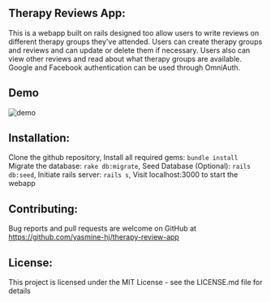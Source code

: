 ## Therapy Reviews App:
This is a webapp built on rails designed too allow users to write reviews on different therapy groups they've attended. Users can create therapy groups and reviews and can update or delete them if necessary. Users also can view other reviews and read about what therapy groups are available. Google and Facebook authentication can be used through OmniAuth.

## Demo
![demo](demo/demo.gif)

## Installation:
Clone the github repository,
Install all required gems: ```bundle install``` 
Migrate the database: ```rake db:migrate```, 
Seed Database (Optional): ```rails db:seed```, 
Initiate rails server: ```rails s```, 
Visit localhost:3000 to start the webapp

## Contributing:
Bug reports and pull requests are welcome on GitHub at https://github.com/yasmine-hj/therapy-review-app

## License:
This project is licensed under the MIT License - see the LICENSE.md file for details

